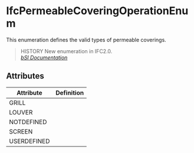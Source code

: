 IfcPermeableCoveringOperationEnum
=================================
This enumeration defines the valid types of permeable coverings.  
  
> HISTORY  New enumeration in IFC2.0.  
[ _bSI
Documentation_](https://standards.buildingsmart.org/IFC/DEV/IFC4_2/FINAL/HTML/schema/ifcarchitecturedomain/lexical/ifcpermeablecoveringoperationenum.htm)


Attributes
----------
| Attribute   | Definition   |
|-------------|--------------|
| GRILL       |              |
| LOUVER      |              |
| NOTDEFINED  |              |
| SCREEN      |              |
| USERDEFINED |              |
